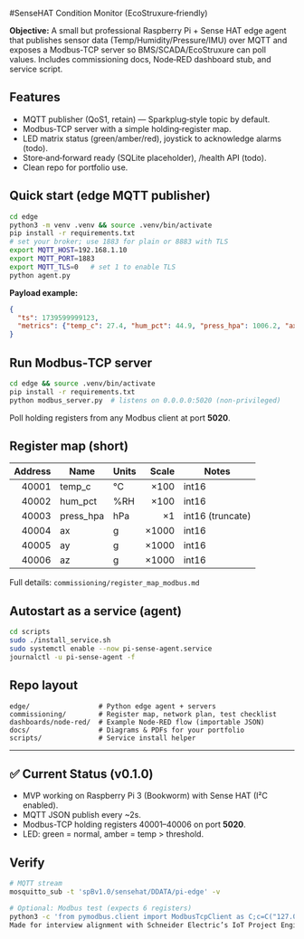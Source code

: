#SenseHAT Condition Monitor (EcoStruxure‑friendly)

**Objective:** A small but professional Raspberry Pi + Sense HAT edge agent that publishes sensor data (Temp/Humidity/Pressure/IMU) over MQTT and exposes a Modbus‑TCP server so BMS/SCADA/EcoStruxure can poll values. Includes commissioning docs, Node‑RED dashboard stub, and service script.

## Features
- MQTT publisher (QoS1, retain) — Sparkplug‑style topic by default.
- Modbus‑TCP server with a simple holding‑register map.
- LED matrix status (green/amber/red), joystick to acknowledge alarms (todo).
- Store‑and‑forward ready (SQLite placeholder), /health API (todo).
- Clean repo for portfolio use.

## Quick start (edge MQTT publisher)
```bash
cd edge
python3 -m venv .venv && source .venv/bin/activate
pip install -r requirements.txt
# set your broker; use 1883 for plain or 8883 with TLS
export MQTT_HOST=192.168.1.10
export MQTT_PORT=1883
export MQTT_TLS=0   # set 1 to enable TLS
python agent.py
```

**Payload example:**
```json
{
  "ts": 1739599999123,
  "metrics": {"temp_c": 27.4, "hum_pct": 44.9, "press_hpa": 1006.2, "ax": -0.01, "ay": 0.00, "az": 0.98}
}
```

## Run Modbus‑TCP server
```bash
cd edge && source .venv/bin/activate
pip install -r requirements.txt
python modbus_server.py  # listens on 0.0.0.0:5020 (non‑privileged)
```
Poll holding registers from any Modbus client at port **5020**.

## Register map (short)
| Address | Name        | Units  | Scale | Notes |
|--------:|-------------|--------|------:|-------|
| 40001   | temp_c      | °C     | ×100  | int16 |
| 40002   | hum_pct     | %RH    | ×100  | int16 |
| 40003   | press_hpa   | hPa    | ×1    | int16 (truncate) |
| 40004   | ax          | g      | ×1000 | int16 |
| 40005   | ay          | g      | ×1000 | int16 |
| 40006   | az          | g      | ×1000 | int16 |

Full details: `commissioning/register_map_modbus.md`

## Autostart as a service (agent)
```bash
cd scripts
sudo ./install_service.sh
sudo systemctl enable --now pi-sense-agent.service
journalctl -u pi-sense-agent -f
```

## Repo layout
```
edge/                 # Python edge agent + servers
commissioning/        # Register map, network plan, test checklist
dashboards/node-red/  # Example Node‑RED flow (importable JSON)
docs/                 # Diagrams & PDFs for your portfolio
scripts/              # Service install helper
```

---

## ✅ Current Status (v0.1.0)
- MVP working on Raspberry Pi 3 (Bookworm) with Sense HAT (I²C enabled).
- MQTT JSON publish every ~2s.
- Modbus-TCP holding registers 40001–40006 on port **5020**.
- LED: green = normal, amber = temp > threshold.

## Verify
```bash
# MQTT stream
mosquitto_sub -t 'spBv1.0/sensehat/DDATA/pi-edge' -v

# Optional: Modbus test (expects 6 registers)
python3 -c 'from pymodbus.client import ModbusTcpClient as C;c=C("127.0.0.1",port=5020);r=c.read_holding_registers(0,6);print(getattr(r,"registers",r));c.close()'
Made for interview alignment with Schneider Electric’s IoT Project Engineer remit.
